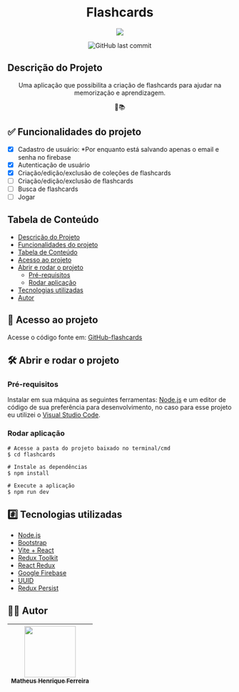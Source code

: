 <h1 align="center">Flashcards</h1>

<p align="center">
  <img src="http://img.shields.io/static/v1?label=STATUS&message=EM%20DESENVOLVIMENTO&color=GREEN&style=for-the-badge"/>
</p>
<p align="center">
  <img alt="GitHub last commit" src="https://img.shields.io/github/last-commit/matheushenriqueferreira/flashcards?style=for-the-badge">
</p>

## Descrição do Projeto

<p align="center">Uma aplicação que possibilita a criação de flashcards para ajudar na memorização e aprendizagem.</p>
<p align="center">🧠📚</p>

## :white_check_mark: Funcionalidades do projeto

- [x] Cadastro de usuário: *Por enquanto está salvando apenas o email e senha no firebase
- [x] Autenticação de usuário
- [X] Criação/edição/exclusão de coleções de flashcards
- [ ] Criação/edição/exclusão de flashcards
- [ ] Busca de flashcards
- [ ] Jogar

## Tabela de Conteúdo
<!--ts-->
   * [Descrição do Projeto](#descrição-do-projeto)
   * [Funcionalidades do projeto](#white_check_mark-funcionalidades-do-projeto)
   * [Tabela de Conteúdo](#tabela-de-conteúdo)
   * [Acesso ao projeto](#file_folder-acesso-ao-projeto)
   * [Abrir e rodar o projeto](#hammer_and_wrench-abrir-e-rodar-o-projeto)
       * [Pré-requisitos](#pré-requisitos)
       * [Rodar aplicação](#rodar-aplicação)
   * [Tecnologias utilizadas](#hash-tecnologias-utilizadas)
   * [Autor](#man_technologist-autor)
<!--te-->

## :file_folder: Acesso ao projeto

Acesse o código fonte em: [GitHub-flashcards](https://github.com/matheushenriqueferreira/flashcards)

## :hammer_and_wrench: Abrir e rodar o projeto
### Pré-requisitos

Instalar em sua máquina as seguintes ferramentas:
[Node.js](https://nodejs.org/en/) e um editor de código de sua preferência para desenvolvimento, no caso para esse projeto eu utilizei o [Visual Studio Code](https://code.visualstudio.com/).

### Rodar aplicação
    # Acesse a pasta do projeto baixado no terminal/cmd
    $ cd flashcards

    # Instale as dependências
    $ npm install

    # Execute a aplicação
    $ npm run dev


## :hash: Tecnologias utilizadas

- [Node.js](https://nodejs.org/en/)
- [Bootstrap](https://getbootstrap.com/)
- [Vite + React](https://vitejs.dev/)
- [Redux Toolkit](https://redux-toolkit.js.org/)
- [React Redux](https://react-redux.js.org/)
- [Google Firebase](https://firebase.google.com/)
- [UUID](https://www.npmjs.com/package/uuid)
- [Redux Persist](https://github.com/rt2zz/redux-persist)

## :man_technologist: Autor

| [<img src="https://avatars.githubusercontent.com/u/60938127?v=4" width=115><br><sub>Matheus Henrique Ferreira</sub>](https://github.com/matheushenriqueferreira) |  
| :---: |